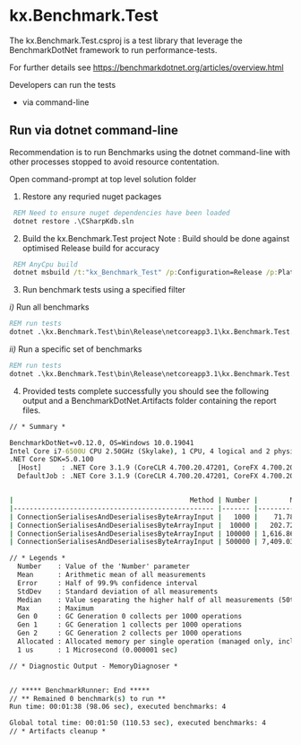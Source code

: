 # kx.Benchmark.Test

The kx.Benchmark.Test.csproj is a test library that leverage the BenchmarkDotNet framework 
to run performance-tests.

For further details see 
https://benchmarkdotnet.org/articles/overview.html

Developers can run the tests
- via command-line

## Run via dotnet command-line

 Recommendation is to run Benchmarks using the dotnet command-line with other processes stopped to avoid resource contentation.

 Open command-prompt at top level solution folder 

 1) Restore any requried nuget packages

 ``` bat
  REM Need to ensure nuget dependencies have been loaded
  dotnet restore .\CSharpKdb.sln 
  ```

 2) Build the kx.Benchmark.Test project
 Note : Build should be done against optimised Release build for accuracy
 
 ``` bat
  REM AnyCpu build
  dotnet msbuild /t:"kx_Benchmark_Test" /p:Configuration=Release /p:Platform="Any CPU"  .\CSharpKdb.sln
  ```

 3) Run benchmark tests using a specified filter

 *i)* Run all benchmarks
 
 ``` bat
 REM run tests
 dotnet .\kx.Benchmark.Test\bin\Release\netcoreapp3.1\kx.Benchmark.Test.dll -f *
 ```

 *ii)* Run a specific set of benchmarks

 ``` bat
 REM run tests
 dotnet .\kx.Benchmark.Test\bin\Release\netcoreapp3.1\kx.Benchmark.Test.dll -f *
 ```

 4) Provided tests complete successfully you should see the following output and a BenchmarkDotNet.Artifacts folder containing the report files.
 
``` cmd
// * Summary *

BenchmarkDotNet=v0.12.0, OS=Windows 10.0.19041
Intel Core i7-6500U CPU 2.50GHz (Skylake), 1 CPU, 4 logical and 2 physical cores
.NET Core SDK=5.0.100
  [Host]     : .NET Core 3.1.9 (CoreCLR 4.700.20.47201, CoreFX 4.700.20.47203), X64 RyuJIT
  DefaultJob : .NET Core 3.1.9 (CoreCLR 4.700.20.47201, CoreFX 4.700.20.47203), X64 RyuJIT


|                                            Method | Number |        Mean |      Error |     StdDev |      Median |         Max |    Gen 0 |    Gen 1 |    Gen 2 |  Allocated |
|-------------------------------------------------- |------- |------------:|-----------:|-----------:|------------:|------------:|---------:|---------:|---------:|-----------:|
| ConnectionSerialisesAndDeserialisesByteArrayInput |   1000 |    71.78 us |   1.191 us |   1.114 us |    71.59 us |    74.32 us |   1.7090 |        - |        - |    3.64 KB |
| ConnectionSerialisesAndDeserialisesByteArrayInput |  10000 |   202.72 us |   1.135 us |   1.061 us |   202.67 us |   205.13 us |  14.6484 |        - |        - |   30.01 KB |
| ConnectionSerialisesAndDeserialisesByteArrayInput | 100000 | 1,616.86 us |  32.536 us |  36.164 us | 1,601.41 us | 1,721.33 us |  91.7969 |  91.7969 |  91.7969 |  293.68 KB |
| ConnectionSerialisesAndDeserialisesByteArrayInput | 500000 | 7,409.03 us | 144.813 us | 177.843 us | 7,327.12 us | 7,770.63 us | 335.9375 | 335.9375 | 335.9375 | 1465.54 KB |

// * Legends *
  Number    : Value of the 'Number' parameter
  Mean      : Arithmetic mean of all measurements
  Error     : Half of 99.9% confidence interval
  StdDev    : Standard deviation of all measurements
  Median    : Value separating the higher half of all measurements (50th percentile)
  Max       : Maximum
  Gen 0     : GC Generation 0 collects per 1000 operations
  Gen 1     : GC Generation 1 collects per 1000 operations
  Gen 2     : GC Generation 2 collects per 1000 operations
  Allocated : Allocated memory per single operation (managed only, inclusive, 1KB = 1024B)
  1 us      : 1 Microsecond (0.000001 sec)

// * Diagnostic Output - MemoryDiagnoser *


// ***** BenchmarkRunner: End *****
// ** Remained 0 benchmark(s) to run **
Run time: 00:01:38 (98.06 sec), executed benchmarks: 4

Global total time: 00:01:50 (110.53 sec), executed benchmarks: 4
// * Artifacts cleanup *
```